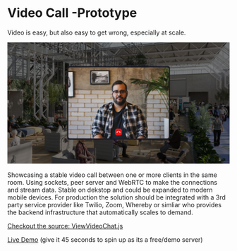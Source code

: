 # Video Call -Prototype
Video is easy, but also easy to get wrong, especially at scale.  

![Video Call Prototype](./app.jpg "Video Call Prototype")

Showcasing a stable video call between one or more clients in the same room. Using sockets, peer server and WebRTC to make the connections and stream data. Stable on dekstop and could be expanded to modern mobile devices. For production the solution should be integrated with a 3rd party service provider like Twilio, Zoom, Whereby or simliar who provides the backend infrastructure that automatically scales to demand.

[Checkout the source: ViewVideoChat.js](src/views/videoChat/index.js)  

[Live Demo](https://vvcp.herokuapp.com/) (give it 45 seconds to spin up as its a free/demo server)
